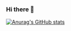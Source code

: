 ### Hi there 👋

[![Anurag's GitHub stats](https://github-readme-stats.vercel.app/api?username=kopticx)](https://github.com/anuraghazra/github-readme-stats)
